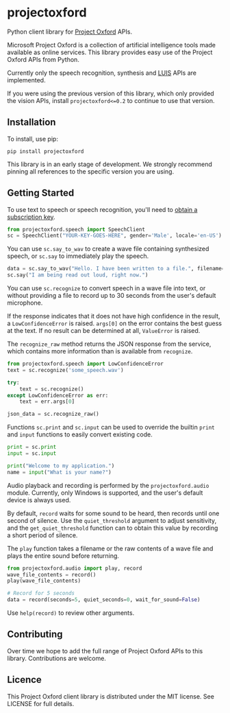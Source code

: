 projectoxford
=============

Python client library for [Project Oxford](https://projectoxford.ai/) APIs.

Microsoft Project Oxford is a collection of artificial intelligence tools made available as online services. This library provides easy use of the Project Oxford APIs from Python.

Currently only the speech recognition, synthesis and [LUIS](https://luis.ai/) APIs are implemented.

If you were using the previous version of this library, which only provided the vision APIs, install ``projectoxford<=0.2`` to continue to use that version.

Installation
------------

To install, use pip:

```
pip install projectoxford
```

This library is in an early stage of development. We strongly recommend pinning all references to the specific version you are using.

Getting Started
---------------

To use text to speech or speech recognition, you'll need to [obtain a subscription key](https://projectoxford.ai/speech). 

```python
from projectoxford.speech import SpeechClient
sc = SpeechClient("YOUR-KEY-GOES-HERE", gender='Male', locale='en-US')
```

You can use `sc.say_to_wav` to create a wave file containing synthesized speech, or `sc.say` to immediately play the speech.

```python
data = sc.say_to_wav("Hello. I have been written to a file.", filename="test.wav")
sc.say("I am being read out loud, right now.")
```

You can use `sc.recognize` to convert speech in a wave file into text, or without providing a file to record up to 30 seconds from the user's default microphone.

If the response indicates that it does not have high confidence in the result, a `LowConfidenceError` is raised. `args[0]` on the error contains the best guess at the text. If no result can be determined at all, `ValueError` is raised.

The `recognize_raw` method returns the JSON response from the service, which contains more information than is available from `recognize`.

```python
from projectoxford.speech import LowConfidenceError
text = sc.recognize('some_speech.wav')

try:
    text = sc.recognize()
except LowConfidenceError as err:
    text = err.args[0]

json_data = sc.recognize_raw()
```

Functions `sc.print` and `sc.input` can be used to override the builtin `print` and `input` functions to easily convert existing code.

```python
print = sc.print
input = sc.input

print("Welcome to my application.")
name = input("What is your name?")
```

Audio playback and recording is performed by the `projectoxford.audio` module. Currently, only Windows is supported, and the user's default device is always used.

By default, `record` waits for some sound to be heard, then records until one second of silence. Use the `quiet_threshold` argument to adjust sensitivity, and the `get_quiet_threshold` function can to obtain this value by recording a short period of silence.

The `play` function takes a filename or the raw contents of a wave file and plays the entire sound before returning.

```python
from projectoxford.audio import play, record
wave_file_contents = record()
play(wave_file_contents)

# Record for 5 seconds
data = record(seconds=5, quiet_seconds=0, wait_for_sound=False)
```

Use `help(record)` to review other arguments.

Contributing
------------

Over time we hope to add the full range of Project Oxford APIs to this library. Contributions are welcome.

Licence
-------

This Project Oxford client library is distributed under the MIT license. See LICENSE for full details.
